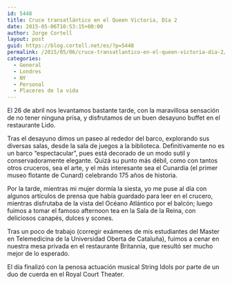 ```yaml
---
id: 5448
title: Cruce transatlántico en el Queen Victoria, Día 2
date: 2015-05-06T10:53:15+00:00
author: Jorge Cortell
layout: post
guid: https://blog.cortell.net/es/?p=5448
permalink: /2015/05/06/cruce-transatlantico-en-el-queen-victoria-dia-2/
categories:
  - General
  - Londres
  - NY
  - Personal
  - Placeres de la vida
---
```

El 26 de abril nos levantamos bastante tarde, con la maravillosa sensación de no tener ninguna prisa, y disfrutamos de un buen desayuno buffet en el restaurante Lido.

Tras el desayuno dimos un paseo al rededor del barco, explorando sus diversas salas, desde la sala de juegos a la biblioteca. Definitivamente no es un barco “espectacular”, pues está decorado de un modo sutil y conservadoramente elegante. Quizá su punto más débil, como con tantos otros cruceros, sea el arte, y el más interesante sea el Cunardia (el primer museo flotante de Cunard) celebrando 175 años de historia.

Por la tarde, mientras mi mujer dormía la siesta, yo me puse al día con algunos artículos de prensa que había guardado para leer en el crucero, mientras disfrutaba de la vista del Océano Atlántico por el balcón; luego fuimos a tomar el famoso afternoon tea en la Sala de la Reina, con deliciosos canapés, dulces y scones.

Tras un poco de trabajo (corregir exámenes de mis estudiantes del Master en Telemedicina de la Universidad Oberta de Cataluña), fuimos a cenar en nuestra mesa privada en el restaurante Britannia, que resultó ser mucho mejor de lo esperado.

El día finalizó con la penosa actuación musical String Idols por parte de un duo de cuerda en el Royal Court Theater.